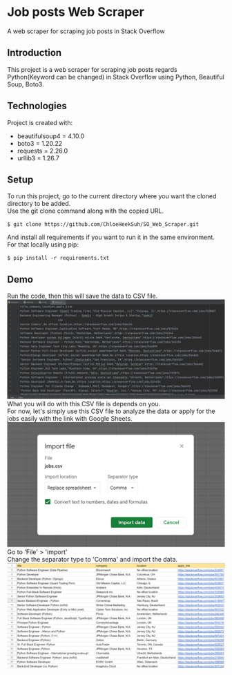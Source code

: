 # Job posts Web Scraper
A web scraper for scraping job posts in Stack Overflow

## Introduction
This project is a web scraper for scraping job posts regards Python(Keyword can be changed) in Stack Overflow using Python, Beautiful Soup, Boto3.
	
## Technologies
Project is created with:
* beautifulsoup4 = 4.10.0
* boto3 = 1.20.22
* requests = 2.26.0
* urllib3 = 1.26.7
	
## Setup
To run this project, go to the current directory where you want the cloned directory to be added.\
Use the git clone command along with the copied URL.

```
$ git clone https://github.com/ChloeHeekSuh/SO_Web_Scraper.git
```

And install all requirements if you want to run it in the same environment. \
For that locally using pip:

```
$ pip install -r requirements.txt
```

## Demo
Run the code, then this will save the data to CSV file.
\
![DIAGRAM](https://github.com/ChloeHeekSuh/SO_Web_Scraper/blob/main/screenshot/scraper_1.png)
\
What you will do with this CSV file is depends on you.\
For now, let's simply use this CSV file to analyze the data or apply for the jobs easily with the link with Google Sheets.
\
![DIAGRAM](https://github.com/ChloeHeekSuh/SO_Web_Scraper/blob/main/screenshot/scraper_2.png)
\
Go to 'File' > 'import'\
Change the separator type to 'Comma' and import the data.
\
![DIAGRAM](https://github.com/ChloeHeekSuh/SO_Web_Scraper/blob/main/screenshot/scraper_3.png)
